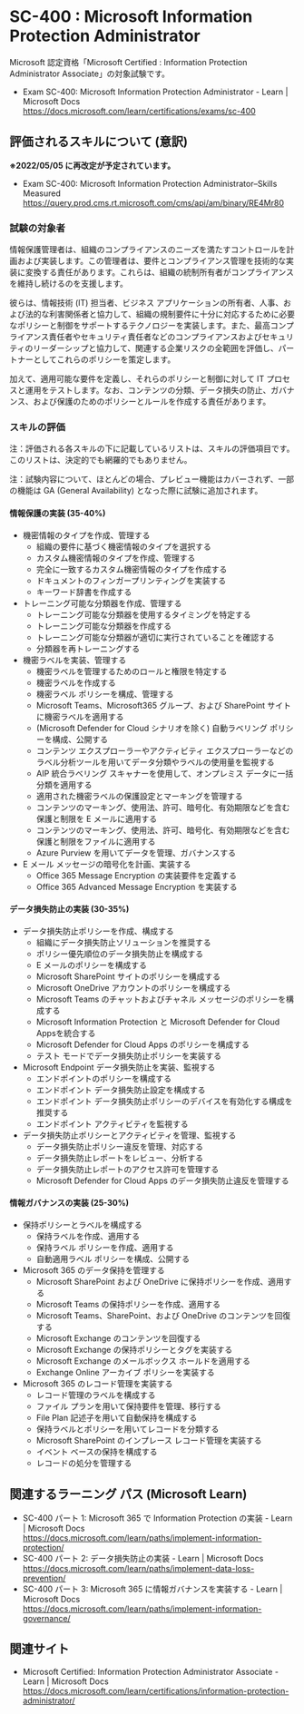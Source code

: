 # SC-400 : Microsoft Information Protection Administrator
Microsoft 認定資格「Microsoft Certified : Information Protection Administrator Associate」の対象試験です。

- Exam SC-400: Microsoft Information Protection Administrator - Learn | Microsoft Docs  
https://docs.microsoft.com/learn/certifications/exams/sc-400

## 評価されるスキルについて (意訳)
**※2022/05/05 に再改定が予定されています。**
- Exam SC-400: Microsoft Information Protection Administrator–Skills Measured   
https://query.prod.cms.rt.microsoft.com/cms/api/am/binary/RE4Mr80

### 試験の対象者
情報保護管理者は、組織のコンプライアンスのニーズを満たすコントロールを計画および実装します。この管理者は、要件とコンプライアンス管理を技術的な実装に変換する責任があります。これらは、組織の統制所有者がコンプライアンスを維持し続けるのを支援します。

彼らは、情報技術 (IT) 担当者、ビジネス アプリケーションの所有者、人事、および法的な利害関係者と協力して、組織の規制要件に十分に対応するために必要なポリシーと制御をサポートするテクノロジーを実装します。また、最高コンプライアンス責任者やセキュリティ責任者などのコンプライアンスおよびセキュリティのリーダーシップと協力して、関連する企業リスクの全範囲を評価し、パートナーとしてこれらのポリシーを策定します。

加えて、適用可能な要件を定義し、それらのポリシーと制御に対して IT プロセスと運用をテストします。なお、コンテンツの分類、データ損失の防止、ガバナンス、および保護のためのポリシーとルールを作成する責任があります。

### スキルの評価
注：評価される各スキルの下に記載しているリストは、スキルの評価項目です。このリストは、決定的でも網羅的でもありません。

注：試験内容について、ほとんどの場合、プレビュー機能はカバーされず、一部の機能は GA (General Availability) となった際に試験に追加されます。

#### 情報保護の実装 (35-40%)
- 機密情報のタイプを作成、管理する
  - 組織の要件に基づく機密情報のタイプを選択する
  - カスタム機密情報のタイプを作成、管理する
  - 完全に一致するカスタム機密情報のタイプを作成する
  - ドキュメントのフィンガープリンティングを実装する
  - キーワード辞書を作成する
- トレーニング可能な分類器を作成、管理する
  - トレーニング可能な分類器を使用するタイミングを特定する
  - トレーニング可能な分類器を作成する
  - トレーニング可能な分類器が適切に実行されていることを確認する
  - 分類器を再トレーニングする
- 機密ラベルを実装、管理する
  - 機密ラベルを管理するためのロールと権限を特定する
  - 機密ラベルを作成する
  - 機密ラベル ポリシーを構成、管理する
  - Microsoft Teams、Microsoft365 グループ、および SharePoint サイトに機密ラベルを適用する
  - (Microsoft Defender for Cloud シナリオを除く) 自動ラベリング ポリシーを構成、公開する
  - コンテンツ エクスプローラーやアクティビティ エクスプローラーなどのラベル分析ツールを用いてデータ分類やラベルの使用量を監視する
  - AIP 統合ラベリング スキャナーを使用して、オンプレミス データに一括分類を適用する
  - 適用された機密ラベルの保護設定とマーキングを管理する
  - コンテンツのマーキング、使用法、許可、暗号化、有効期限などを含む保護と制限を E メールに適用する
  - コンテンツのマーキング、使用法、許可、暗号化、有効期限などを含む保護と制限をファイルに適用する
  - Azure Purview を用いてデータを管理、ガバナンスする
- E メール メッセージの暗号化を計画、実装する
  - Office 365 Message Encryption の実装要件を定義する
  - Office 365 Advanced Message Encryption を実装する
#### データ損失防止の実装 (30-35%)
- データ損失防止ポリシーを作成、構成する
  - 組織にデータ損失防止ソリューションを推奨する
  - ポリシー優先順位のデータ損失防止を構成する
  - E メールのポリシーを構成する
  - Microsoft SharePoint サイトのポリシーを構成する
  - Microsoft OneDrive アカウントのポリシーを構成する
  - Microsoft Teams のチャットおよびチャネル メッセージのポリシーを構成する
  - Microsoft Information Protection と Microsoft Defender for Cloud Appsを統合する
  - Microsoft Defender for Cloud Apps のポリシーを構成する
  - テスト モードでデータ損失防止ポリシーを実装する
- Microsoft Endpoint データ損失防止を実装、監視する
  - エンドポイントのポリシーを構成する
  - エンドポイント データ損失防止設定を構成する
  - エンドポイント データ損失防止ポリシーのデバイスを有効化する構成を推奨する
  - エンドポイント アクティビティを監視する
- データ損失防止ポリシーとアクティビティを管理、監視する
  - データ損失防止ポリシー違反を管理、対応する
  - データ損失防止レポートをレビュー、分析する
  - データ損失防止レポートのアクセス許可を管理する
  - Microsoft Defender for Cloud Apps のデータ損失防止違反を管理する
#### 情報ガバナンスの実装 (25-30%)
- 保持ポリシーとラベルを構成する
  - 保持ラベルを作成、適用する
  - 保持ラベル ポリシーを作成、適用する
  - 自動適用ラベル ポリシーを構成、公開する
- Microsoft 365 のデータ保持を管理する
  - Microsoft SharePoint および OneDrive に保持ポリシーを作成、適用する
  - Microsoft Teams の保持ポリシーを作成、適用する
  - Microsoft Teams、SharePoint、および OneDrive のコンテンツを回復する
  - Microsoft Exchange のコンテンツを回復する
  - Microsoft Exchange の保持ポリシーとタグを実装する
  - Microsoft Exchange のメールボックス ホールドを適用する
  - Exchange Online アーカイブ ポリシーを実装する
- Microsoft 365 のレコード管理を実装する
  - レコード管理のラベルを構成する
  - ファイル プランを用いて保持要件を管理、移行する
  - File Plan 記述子を用いて自動保持を構成する
  - 保持ラベルとポリシーを用いてレコードを分類する
  - Microsoft SharePoint のインプレース レコード管理を実装する
  - イベント ベースの保持を構成する
  - レコードの処分を管理する

## 関連するラーニング パス (Microsoft Learn)
- SC-400 パート 1: Microsoft 365 で Information Protection の実装 - Learn | Microsoft Docs  
https://docs.microsoft.com/learn/paths/implement-information-protection/
- SC-400 パート 2: データ損失防止の実装 - Learn | Microsoft Docs  
https://docs.microsoft.com/learn/paths/implement-data-loss-prevention/
- SC-400 パート 3: Microsoft 365 に情報ガバナンスを実装する - Learn | Microsoft Docs  
https://docs.microsoft.com/learn/paths/implement-information-governance/

## 関連サイト
- Microsoft Certified: Information Protection Administrator Associate - Learn | Microsoft Docs  
https://docs.microsoft.com/learn/certifications/information-protection-administrator/
